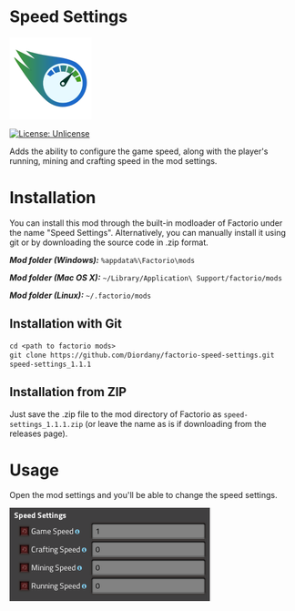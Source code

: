 # Speed Settings

![thumbnail](thumbnail.png)

[![License: Unlicense](https://img.shields.io/badge/license-Unlicense-blue.svg)](http://unlicense.org/)

Adds the ability to configure the game speed, along with the player's running, mining and crafting speed in the mod settings.

# Installation

You can install this mod through the built-in modloader of Factorio under the name "Speed Settings". Alternatively, you can manually install it using git or by downloading the source code in .zip format.

***Mod folder (Windows):*** `%appdata%\Factorio\mods`

***Mod folder (Mac OS X):*** `~/Library/Application\ Support/factorio/mods`

***Mod folder (Linux):*** `~/.factorio/mods`

## Installation with Git

```
cd <path to factorio mods>
git clone https://github.com/Diordany/factorio-speed-settings.git speed-settings_1.1.1
```

## Installation from ZIP

Just save the .zip file to the mod directory of Factorio as `speed-settings_1.1.1.zip` (or leave the name as is if downloading from the releases page).

# Usage

Open the mod settings and you'll be able to change the speed settings.

![Settings](doc/img/settings.png)
